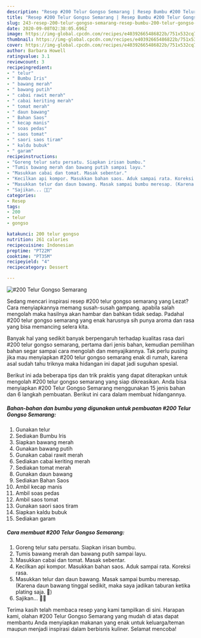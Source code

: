 ```yaml
---
description: "Resep #200 Telur Gongso Semarang | Resep Bumbu #200 Telur Gongso Semarang Yang Enak dan Simpel"
title: "Resep #200 Telur Gongso Semarang | Resep Bumbu #200 Telur Gongso Semarang Yang Enak dan Simpel"
slug: 243-resep-200-telur-gongso-semarang-resep-bumbu-200-telur-gongso-semarang-yang-enak-dan-simpel
date: 2020-09-08T02:38:05.696Z
image: https://img-global.cpcdn.com/recipes/e40392665486822b/751x532cq70/200-telur-gongso-semarang-foto-resep-utama.jpg
thumbnail: https://img-global.cpcdn.com/recipes/e40392665486822b/751x532cq70/200-telur-gongso-semarang-foto-resep-utama.jpg
cover: https://img-global.cpcdn.com/recipes/e40392665486822b/751x532cq70/200-telur-gongso-semarang-foto-resep-utama.jpg
author: Barbara Howell
ratingvalue: 3.1
reviewcount: 3
recipeingredient:
- " telur"
- " Bumbu Iris"
- " bawang merah"
- " bawang putih"
- " cabai rawit merah"
- " cabai keriting merah"
- " tomat merah"
- " daun bawang"
- " Bahan Saos"
- " kecap manis"
- " soas pedas"
- " saos tomat"
- " saori saos tiram"
- " kaldu bubuk"
- " garam"
recipeinstructions:
- "Goreng telur satu persatu. Siapkan irisan bumbu."
- "Tumis bawang merah dan bawang putih sampai layu."
- "Masukkan cabai dan tomat. Masak sebentar."
- "Kecilkan api kompor. Masukkan bahan saos. Aduk sampai rata. Koreksi rasa."
- "Masukkan telur dan daun bawang. Masak sampai bumbu meresap. (Karena daun bawang tinggal sedikit, maka saya jadikan taburan ketika plating saja. 🙏)"
- "Sajikan... 👩‍🍳"
categories:
- Resep
tags:
- 200
- telur
- gongso

katakunci: 200 telur gongso 
nutrition: 261 calories
recipecuisine: Indonesian
preptime: "PT22M"
cooktime: "PT35M"
recipeyield: "4"
recipecategory: Dessert

---
```



![#200 Telur Gongso Semarang](https://img-global.cpcdn.com/recipes/e40392665486822b/751x532cq70/200-telur-gongso-semarang-foto-resep-utama.jpg)

Sedang mencari inspirasi resep #200 telur gongso semarang yang Lezat? Cara menyiapkannya memang susah-susah gampang. apabila salah mengolah maka hasilnya akan hambar dan bahkan tidak sedap. Padahal #200 telur gongso semarang yang enak harusnya sih punya aroma dan rasa yang bisa memancing selera kita.



Banyak hal yang sedikit banyak berpengaruh terhadap kualitas rasa dari #200 telur gongso semarang, pertama dari jenis bahan, kemudian pemilihan bahan segar sampai cara mengolah dan menyajikannya. Tak perlu pusing jika mau menyiapkan #200 telur gongso semarang enak di rumah, karena asal sudah tahu triknya maka hidangan ini dapat jadi suguhan spesial.


Berikut ini ada beberapa tips dan trik praktis yang dapat diterapkan untuk mengolah #200 telur gongso semarang yang siap dikreasikan. Anda bisa menyiapkan #200 Telur Gongso Semarang menggunakan 15 jenis bahan dan 6 langkah pembuatan. Berikut ini cara dalam membuat hidangannya.

<!--inarticleads1-->

##### Bahan-bahan dan bumbu yang digunakan untuk pembuatan #200 Telur Gongso Semarang:

1. Gunakan  telur
1. Sediakan  Bumbu Iris
1. Siapkan  bawang merah
1. Gunakan  bawang putih
1. Gunakan  cabai rawit merah
1. Sediakan  cabai keriting merah
1. Sediakan  tomat merah
1. Gunakan  daun bawang
1. Sediakan  Bahan Saos
1. Ambil  kecap manis
1. Ambil  soas pedas
1. Ambil  saos tomat
1. Gunakan  saori saos tiram
1. Siapkan  kaldu bubuk
1. Sediakan  garam




<!--inarticleads2-->

##### Cara membuat #200 Telur Gongso Semarang:

1. Goreng telur satu persatu. Siapkan irisan bumbu.
1. Tumis bawang merah dan bawang putih sampai layu.
1. Masukkan cabai dan tomat. Masak sebentar.
1. Kecilkan api kompor. Masukkan bahan saos. Aduk sampai rata. Koreksi rasa.
1. Masukkan telur dan daun bawang. Masak sampai bumbu meresap. (Karena daun bawang tinggal sedikit, maka saya jadikan taburan ketika plating saja. 🙏)
1. Sajikan... 👩‍🍳




Terima kasih telah membaca resep yang kami tampilkan di sini. Harapan kami, olahan #200 Telur Gongso Semarang yang mudah di atas dapat membantu Anda menyiapkan makanan yang enak untuk keluarga/teman maupun menjadi inspirasi dalam berbisnis kuliner. Selamat mencoba!
